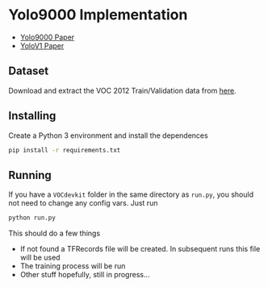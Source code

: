 # Yolo9000 Implementation

- [Yolo9000 Paper](https://arxiv.org/pdf/1612.08242.pdf)
- [YoloV1 Paper](https://arxiv.org/pdf/1506.02640.pdf)

## Dataset

Download and extract the VOC 2012 Train/Validation data from [here](https://pjreddie.com/projects/pascal-voc-dataset-mirror/).

## Installing

Create a Python 3 environment and install the dependences

```sh
pip install -r requirements.txt
```

## Running

If you have a `VOCdevkit` folder in the same directory as `run.py`, you should not need to change any config vars. Just run 

```sh
python run.py
```

This should do a few things

- If not found a TFRecords file will be created. In subsequent runs this file will be used
- The training process will be run
- Other stuff hopefully, still in progress...
